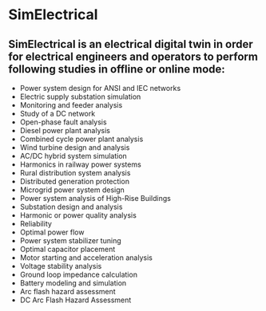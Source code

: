 # SimElectrical
## SimElectrical is an electrical digital twin in order for electrical engineers and operators to perform following studies in offline or online mode:
- Power system design for ANSI and IEC networks
- Electric supply substation simulation
- Monitoring and feeder analysis
- Study of a DC network
- Open-phase fault analysis
- Diesel power plant analysis
- Combined cycle power plant analysis
- Wind turbine design and analysis
- AC/DC hybrid system simulation
- Harmonics in railway power systems
- Rural distribution system analysis
- Distributed generation protection
- Microgrid power system design
- Power system analysis of High-Rise Buildings
- Substation design and analysis
- Harmonic or power quality analysis
- Reliability
- Optimal power flow
- Power system stabilizer tuning
- Optimal capacitor placement
- Motor starting and acceleration analysis
- Voltage stability analysis
- Ground loop impedance calculation
- Battery modeling and simulation
- Arc flash hazard assessment
- DC Arc Flash Hazard Assessment
